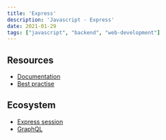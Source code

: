 ```yaml
---
title: 'Express'
description: 'Javascript - Express'
date: 2021-01-29
tags: ["javascript", "backend", "web-development"]
---
```


## Resources

- [Documentation](https://expressjs.com/en/api.html)
- [Best practise](https://expressjs.com/de/advanced/best-practice-security.html)

## Ecosystem

- [Express session](https://www.npmjs.com/package/express-session)
- [GraphQL](https://github.com/graphql/express-graphql)